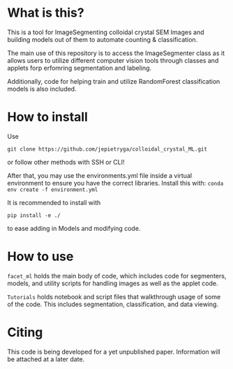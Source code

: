 # What is this?
This is a tool for ImageSegmenting colloidal crystal SEM Images and building models out of them to automate counting & classification.

The main use of this repository is to access the ImageSegmenter class as it allows users to utilize different computer vision tools through classes and applets forp erfomring segmentation and labeling.

Additionally, code for helping train and utilize RandomForest classification models is also included.

# How to install
Use 
```
git clone https://github.com/jepietryga/colloidal_crystal_ML.git
```

or follow other methods with SSH or CLI!

After that, you may use the environments.yml file inside a virtual environment to ensure you have the correct libraries. Install this with:
<code>conda env create -f environment.yml</code>

It is recommended to install with
```
pip install -e ./
```
to ease adding in Models and modifying code.

# How to use

`facet_ml` holds the main body of code, which includes code for segmenters, models, and utility scripts for handling images as well as the applet code.

`Tutorials` holds notebook and script files that walkthrough usage of some of the code. This includes segmentation, classification, and data viewing.


# Citing
This code is being developed for a yet unpublished paper. Information will be attached at a later date.